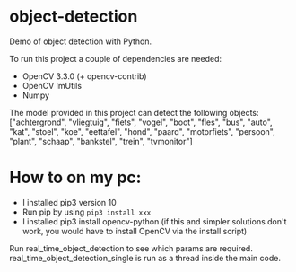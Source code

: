 # object-detection

Demo of object detection with Python.

To run this project a couple of dependencies are needed:

- OpenCV 3.3.0 (+ opencv-contrib)
- OpenCV ImUtils
- Numpy

The model provided in this project can detect the 
following objects: 
["achtergrond", "vliegtuig", "fiets", "vogel", "boot",
	"fles", "bus", "auto", "kat", "stoel", "koe", "eettafel",
	"hond", "paard", "motorfiets", "persoon", "plant", "schaap",
	"bankstel", "trein", "tvmonitor"]
	
# How to on my pc:

- I installed pip3 version 10
- Run pip by using `pip3 install xxx`
- I installed pip3 install opencv-python (if this and simpler solutions don't work, you would have to install OpenCV via the install script)

Run real_time_object_detection to see which params are required.
real_time_object_detection_single is run as a thread inside the main code.


